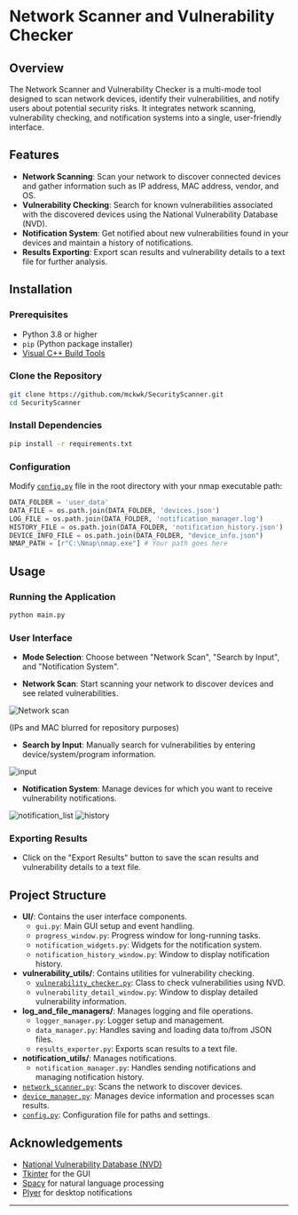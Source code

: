 # Network Scanner and Vulnerability Checker


## Overview


The Network Scanner and Vulnerability Checker is a multi-mode tool designed to scan network devices, identify their vulnerabilities, and notify users about potential security risks. It integrates network scanning, vulnerability checking, and notification systems into a single, user-friendly interface.


## Features


- **Network Scanning**: Scan your network to discover connected devices and gather information such as IP address, MAC address, vendor, and OS.
- **Vulnerability Checking**: Search for known vulnerabilities associated with the discovered devices using the National Vulnerability Database (NVD).
- **Notification System**: Get notified about new vulnerabilities found in your devices and maintain a history of notifications.
- **Results Exporting**: Export scan results and vulnerability details to a text file for further analysis.


## Installation


### Prerequisites


- Python 3.8 or higher
- `pip` (Python package installer)
- [Visual C++ Build Tools](https://visualstudio.microsoft.com/visual-cpp-build-tools/)


### Clone the Repository


```bash
git clone https://github.com/mckwk/SecurityScanner.git
cd SecurityScanner
```


### Install Dependencies


```bash
pip install -r requirements.txt
```


### Configuration


Modify [`config.py`](command:_github.copilot.openRelativePath?%5B%7B%22scheme%22%3A%22file%22%2C%22authority%22%3A%22%22%2C%22path%22%3A%22%2Fd%3A%2Fgit%2FSecurityScanner%2Fconfig.py%22%2C%22query%22%3A%22%22%2C%22fragment%22%3A%22%22%7D%5D "d:\git\SecurityScanner\config.py") file in the root directory with your nmap executable path:


```python
DATA_FOLDER = 'user_data'
DATA_FILE = os.path.join(DATA_FOLDER, 'devices.json')
LOG_FILE = os.path.join(DATA_FOLDER, 'notification_manager.log')
HISTORY_FILE = os.path.join(DATA_FOLDER, 'notification_history.json')
DEVICE_INFO_FILE = os.path.join(DATA_FOLDER, "device_info.json")
NMAP_PATH = [r"C:\Nmap\nmap.exe"] # Your path goes here
```


## Usage


### Running the Application


```bash
python main.py
```


### User Interface


- **Mode Selection**: Choose between "Network Scan", "Search by Input", and "Notification System".

- **Network Scan**: Start scanning your network to discover devices and see related vulnerabilities.

![Network scan](https://github.com/user-attachments/assets/f2e30730-9c17-4654-acb7-510c9101a970)

(IPs and MAC blurred for repository purposes)

- **Search by Input**: Manually search for vulnerabilities by entering device/system/program information.

![input](https://github.com/user-attachments/assets/acc487da-6158-4455-8524-55cffbac7c3e)

- **Notification System**: Manage devices for which you want to receive vulnerability notifications.

![notification_list](https://github.com/user-attachments/assets/778c941f-2e77-4186-9ca8-45781f5127f7)
![history](https://github.com/user-attachments/assets/46aaa9a8-aa85-4536-aee5-9218da07ceda)



### Exporting Results


- Click on the "Export Results" button to save the scan results and vulnerability details to a text file.


## Project Structure


- **UI/**: Contains the user interface components.
  - `gui.py`: Main GUI setup and event handling.
  - `progress_window.py`: Progress window for long-running tasks.
  - `notification_widgets.py`: Widgets for the notification system.
  - `notification_history_window.py`: Window to display notification history.
- **vulnerability_utils/**: Contains utilities for vulnerability checking.
  - [`vulnerability_checker.py`](command:_github.copilot.openRelativePath?%5B%7B%22scheme%22%3A%22file%22%2C%22authority%22%3A%22%22%2C%22path%22%3A%22%2Fd%3A%2Fgit%2FSecurityScanner%2Fvulnerability_utils%2Fvulnerability_checker.py%22%2C%22query%22%3A%22%22%2C%22fragment%22%3A%22%22%7D%5D "d:\git\SecurityScanner\vulnerability_utils\vulnerability_checker.py"): Class to check vulnerabilities using NVD.
  - `vulnerability_detail_window.py`: Window to display detailed vulnerability information.
- **log_and_file_managers/**: Manages logging and file operations.
  - `logger_manager.py`: Logger setup and management.
  - `data_manager.py`: Handles saving and loading data to/from JSON files.
  - `results_exporter.py`: Exports scan results to a text file.
- **notification_utils/**: Manages notifications.
  - `notification_manager.py`: Handles sending notifications and managing notification history.
- [`network_scanner.py`](command:_github.copilot.openRelativePath?%5B%7B%22scheme%22%3A%22file%22%2C%22authority%22%3A%22%22%2C%22path%22%3A%22%2Fd%3A%2Fgit%2FSecurityScanner%2Fnetwork_scanner.py%22%2C%22query%22%3A%22%22%2C%22fragment%22%3A%22%22%7D%5D "d:\git\SecurityScanner\network_scanner.py"): Scans the network to discover devices.
- [`device_manager.py`](command:_github.copilot.openRelativePath?%5B%7B%22scheme%22%3A%22file%22%2C%22authority%22%3A%22%22%2C%22path%22%3A%22%2Fd%3A%2Fgit%2FSecurityScanner%2Fdevice_manager.py%22%2C%22query%22%3A%22%22%2C%22fragment%22%3A%22%22%7D%5D "d:\git\SecurityScanner\device_manager.py"): Manages device information and processes scan results.
- [`config.py`](command:_github.copilot.openRelativePath?%5B%7B%22scheme%22%3A%22file%22%2C%22authority%22%3A%22%22%2C%22path%22%3A%22%2Fd%3A%2Fgit%2FSecurityScanner%2Fconfig.py%22%2C%22query%22%3A%22%22%2C%22fragment%22%3A%22%22%7D%5D "d:\git\SecurityScanner\config.py"): Configuration file for paths and settings.


## Acknowledgements


- [National Vulnerability Database (NVD)](https://nvd.nist.gov/)
- [Tkinter](https://docs.python.org/3/library/tkinter.html) for the GUI
- [Spacy](https://spacy.io/) for natural language processing
- [Plyer](https://plyer.readthedocs.io/en/latest/) for desktop notifications


---
